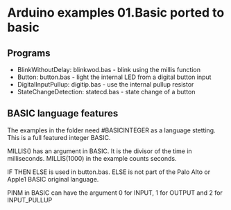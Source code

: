 # Arduino examples 01.Basic ported to basic

## Programs 

- BlinkWithoutDelay: blinkwod.bas - blink using the millis function
- Button: button.bas - light the internal LED from a digital button input
- DigitalInputPullup: digitip.bas - use the internal pullup resistor 
- StateChangeDetection: statecd.bas - state change of a button

## BASIC language features 

The examples in the folder need #BASICINTEGER as a language stetting. This is a full featured integer BASIC.

MILLIS() has an argument in BASIC. It is the divisor of the time in milliseconds. MILLIS(1000) in the example counts seconds. 

IF THEN ELSE is used in button.bas. ELSE is not part of the Palo Alto or Apple1 BASIC original language.

PINM in BASIC can have the argument 0 for INPUT, 1 for OUTPUT and 2 for INPUT_PULLUP


